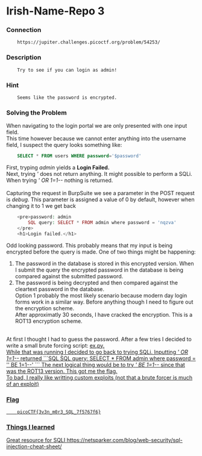 # Irish-Name-Repo 3

### Connection
```
	https://jupiter.challenges.picoctf.org/problem/54253/
```

### Description
```
	Try to see if you can login as admin!
```

### Hint
```
	Seems like the password is encrypted.
```

### Solving the Problem
When navigating to the login portal we are only presented with one input field.<br>
This time however because we cannot enter anything into the username field, I suspect the query looks something like:
```SQL
	SELECT * FROM users WHERE password='$password'
```
First, tryping <i>admin</i> yields a <b>Login Failed.</b><br>
Next, trying <i>'</i> does not return anything. It might possible to perform a SQLi. When trying <i>' OR 1=1-- </i> nothing is returned.<br>
<br>
Capturing the request in BurpSuite we see a parameter in the POST request is <i>debug</i>. This parameter is assigned a value of 0 by default, however when changing it to 1 we get back
```PHP
	<pre>password: admin
		SQL query: SELECT * FROM admin where password = 'nqzva'
	</pre>
	<h1>Login failed.</h1>
```
Odd looking password. This probably means that my input is being encrypted before the query is made. One of two things might be happening:<br>
1. The password in the database is stored in this encrypted version. When I submit the query the encrypted password in the database is being compared against the submitted password.<br>
2. The password is being decrypted and then compared against the cleartext password in the database. <br>
Option 1 probably the most likely scenario because modern day login forms work in a similar way. Before anything though I need to figure out the encryption scheme.<br>
After approximatly 30 seconds, I have cracked the encryption. This is a ROT13 encryption scheme.<br>
<br>
At first I thought I had to guess the password. After a few tries I decided to write a small brute forcing script: <a href="ex.py">ex.py</b>.<br>
While that was running I decided to go back to trying SQLi. Inputting <i>' OR 1=1-- </i> returned 
```SQL
	SQL query: SELECT * FROM admin where password = '' BE 1=1--'
``` 
The next logical thing would be to try <i>' BE 1=1-- </i> since that was the ROT13 version. This got me the flag. <br>
To bad, I really like writting custom exploits (not that a brute forcer is much of an exploit)<br>

### Flag
```
	picoCTF{3v3n_m0r3_SQL_7f5767f6}
```
### Things I learned
Great resource for SQLI
https://netsparker.com/blog/web-security/sql-injection-cheat-sheet/